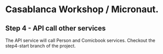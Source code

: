 # Casablanca Workshop / Micronaut.

## Step 4 - API call other services

The API service will call Person and Comicbook services. Checkout the step4-start branch of the project.

